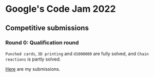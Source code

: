 # Google's Code Jam 2022

## Competitive submissions

### Round 0: Qualification round

`Punched cards`, `3D printing` and `d1000000` are fully solved, and `Chain reactions` is partly solved.

[Here](https://codingcompetitions.withgoogle.com/codejam/submissions/0000000000876ff1/00000000005bdbd4) are my submissions.
